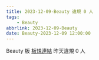 ```yaml
---
title: 2023-12-09-Beauty 違規 0 人
tags:
    - Beauty
abbrlink: 2023-12-09-Beauty
date: Beauty-2023-12-09 12:00:00
---
```

Beauty 板 [板規連結](https://www.ptt.cc/bbs/Beauty/M.1630069980.A.84B.html)
昨天違規 0 人

